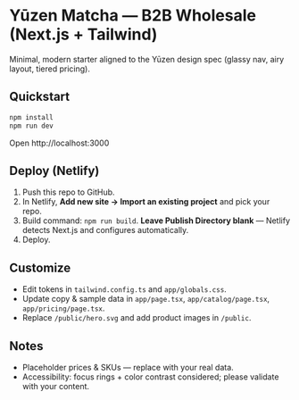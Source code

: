 # Yūzen Matcha — B2B Wholesale (Next.js + Tailwind)

Minimal, modern starter aligned to the Yūzen design spec (glassy nav, airy layout, tiered pricing).

## Quickstart
```bash
npm install
npm run dev
```
Open http://localhost:3000

## Deploy (Netlify)
1. Push this repo to GitHub.
2. In Netlify, **Add new site → Import an existing project** and pick your repo.
3. Build command: `npm run build`. **Leave Publish Directory blank** — Netlify detects Next.js and configures automatically.
4. Deploy.

## Customize
- Edit tokens in `tailwind.config.ts` and `app/globals.css`.
- Update copy & sample data in `app/page.tsx`, `app/catalog/page.tsx`, `app/pricing/page.tsx`.
- Replace `/public/hero.svg` and add product images in `/public`.

## Notes
- Placeholder prices & SKUs — replace with your real data.
- Accessibility: focus rings + color contrast considered; please validate with your content.
